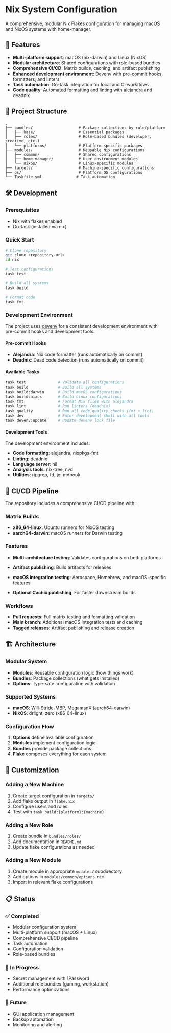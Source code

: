 # Nix System Configuration

A comprehensive, modular Nix Flakes configuration for managing macOS and NixOS systems with home-manager.

## 🚀 Features

- **Multi-platform support**: macOS (nix-darwin) and Linux (NixOS)
- **Modular architecture**: Shared configurations with role-based bundles
- **Comprehensive CI/CD**: Matrix builds, caching, and artifact publishing
- **Enhanced development environment**: Devenv with pre-commit hooks, formatters, and linters
- **Task automation**: Go-task integration for local and CI workflows
- **Code quality**: Automated formatting and linting with alejandra and deadnix

## 📁 Project Structure

```
.
├── bundles/                    # Package collections by role/platform
│   ├── base/                   # Essential packages
│   ├── roles/                  # Role-based bundles (developer, creative, etc.)
│   └── platforms/              # Platform-specific packages
├── modules/                    # Reusable Nix configurations
│   ├── common/                 # Shared configurations
│   ├── home-manager/           # User environment modules
│   └── nixos/                  # Linux-specific modules
├── targets/                    # Machine-specific configurations
├── os/                         # Platform OS configurations
└── Taskfile.yml               # Task automation
```

## 🛠️ Development

### Prerequisites
- Nix with flakes enabled
- Go-task (installed via nix)

### Quick Start
```bash
# Clone repository
git clone <repository-url>
cd nix

# Test configurations
task test

# Build all systems
task build

# Format code
task fmt
```

### Development Environment

The project uses [devenv](https://devenv.sh) for a consistent development environment with pre-commit hooks and development tools.

#### Pre-commit Hooks
- **Alejandra**: Nix code formatter (runs automatically on commit)
- **Deadnix**: Dead code detection (runs automatically on commit)

#### Available Tasks
```bash
task test              # Validate all configurations
task build             # Build all systems
task build:darwin      # Build macOS configurations
task build:nixos       # Build Linux configurations
task fmt               # Format Nix files with alejandra
task lint              # Run linters (deadnix)
task quality           # Run all code quality checks (fmt + lint)
task dev               # Enter development shell with all tools
task devenv:update     # Update devenv lock file
```

#### Development Tools
The development environment includes:
- **Code formatting**: alejandra, nixpkgs-fmt
- **Linting**: deadnix
- **Language server**: nil
- **Analysis tools**: nix-tree, nvd
- **Utilities**: ripgrep, fd, jq, mdbook

## 🤖 CI/CD Pipeline

The repository includes a comprehensive CI/CD pipeline with:

### Matrix Builds
- **x86_64-linux**: Ubuntu runners for NixOS testing
- **aarch64-darwin**: macOS runners for Darwin testing

### Features
- **Multi-architecture testing**: Validates configurations on both platforms

- **Artifact publishing**: Build artifacts for releases
- **macOS integration testing**: Aerospace, Homebrew, and macOS-specific features
- **Optional Cachix publishing**: For faster downstream builds

### Workflows
- **Pull requests**: Full matrix testing and formatting validation
- **Main branch**: Additional macOS integration tests and caching
- **Tagged releases**: Artifact publishing and release creation

## 🏗️ Architecture

### Modular System
- **Modules**: Reusable configuration logic (how things work)
- **Bundles**: Package collections (what gets installed)
- **Options**: Type-safe configuration with validation

### Supported Systems
- **macOS**: Will-Stride-MBP, MegamanX (aarch64-darwin)
- **NixOS**: drlight, zero (x86_64-linux)

### Configuration Flow
1. **Options** define available configuration
2. **Modules** implement configuration logic
3. **Bundles** provide package collections
4. **Flake** composes everything for each system

## 🔧 Customization

### Adding a New Machine
1. Create target configuration in `targets/`
2. Add flake output in `flake.nix`
3. Configure users and roles
4. Test with `task build:{platform}:{machine}`

### Adding a New Role
1. Create bundle in `bundles/roles/`
2. Add documentation in `README.md`
3. Update flake configurations as needed

### Adding a New Module
1. Create module in appropriate `modules/` subdirectory
2. Add options in `modules/common/options.nix`
3. Import in relevant flake configurations

## 📋 Status

### ✅ Completed
- Modular configuration system
- Multi-platform support (macOS + Linux)
- Comprehensive CI/CD pipeline
- Task automation
- Configuration validation
- Role-based bundles

### 🔄 In Progress
- Secret management with 1Password
- Additional role bundles (gaming, workstation)
- Performance optimizations

### 📝 Future
- GUI application management
- Backup automation
- Monitoring and alerting

